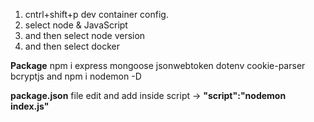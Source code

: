 
1. cntrl+shift+p dev container config.
2. select node & JavaScript
3. and then select node version
4. and then select docker

**Package** npm i express mongoose jsonwebtoken dotenv cookie-parser bcryptjs 
and npm i nodemon -D

**package.json** file edit and add inside script -> **"script":"nodemon index.js"**

